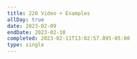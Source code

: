 ```yaml
---
title: 220 Video + Examples
allDay: true
date: 2023-02-09
endDate: 2023-02-10
completed: 2023-02-11T13:02:57.895-05:00
type: single
---
```

